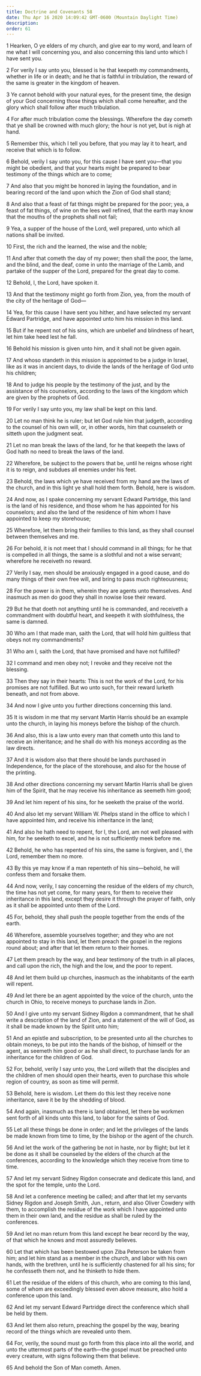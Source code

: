 ```yaml
---
title: Doctrine and Covenants 58
date: Thu Apr 16 2020 14:09:42 GMT-0600 (Mountain Daylight Time)
description: 
order: 61
---
```


<p>
  1 Hearken, O ye elders of my church, and give ear to my word, and learn of me
  what I will concerning you, and also concerning this land unto which I have
  sent you.
</p>
<p>
  2 For verily I say unto you, blessed is he that keepeth my commandments,
  whether in life or in death; and he that is faithful in tribulation, the
  reward of the same is greater in the kingdom of heaven.
</p>
<p>
  3 Ye cannot behold with your natural eyes, for the present time, the design of
  your God concerning those things which shall come hereafter, and the glory
  which shall follow after much tribulation.
</p>
<p>
  4 For after much tribulation come the blessings. Wherefore the day cometh that
  ye shall be crowned with much glory; the hour is not yet, but is nigh at hand.
</p>
<p>
  5 Remember this, which I tell you before, that you may lay it to heart, and
  receive that which is to follow.
</p>
<p>
  6 Behold, verily I say unto you, for this cause I have sent you&#x2014;that
  you might be obedient, and that your hearts might be prepared to bear
  testimony of the things which are to come;
</p>
<p>
  7 And also that you might be honored in laying the foundation, and in bearing
  record of the land upon which the Zion of God shall stand;
</p>
<p>
  8 And also that a feast of fat things might be prepared for the poor; yea, a
  feast of fat things, of wine on the lees well refined, that the earth may know
  that the mouths of the prophets shall not fail;
</p>
<p>
  9 Yea, a supper of the house of the Lord, well prepared, unto which all
  nations shall be invited.
</p>
<p>10 First, the rich and the learned, the wise and the noble;</p>
<p>
  11 And after that cometh the day of my power; then shall the poor, the lame,
  and the blind, and the deaf, come in unto the marriage of the Lamb, and
  partake of the supper of the Lord, prepared for the great day to come.
</p>
<p>12 Behold, I, the Lord, have spoken it.</p>
<p>
  13 And that the testimony might go forth from Zion, yea, from the mouth of the
  city of the heritage of God&#x2014;
</p>
<p>
  14 Yea, for this cause I have sent you hither, and have selected my servant
  Edward Partridge, and have appointed unto him his mission in this land.
</p>
<p>
  15 But if he repent not of his sins, which are unbelief and blindness of
  heart, let him take heed lest he fall.
</p>
<p>16 Behold his mission is given unto him, and it shall not be given again.</p>
<p>
  17 And whoso standeth in this mission is appointed to be a judge in Israel,
  like as it was in ancient days, to divide the lands of the heritage of God
  unto his children;
</p>
<p>
  18 And to judge his people by the testimony of the just, and by the assistance
  of his counselors, according to the laws of the kingdom which are given by the
  prophets of God.
</p>
<p>19 For verily I say unto you, my law shall be kept on this land.</p>
<p>
  20 Let no man think he is ruler; but let God rule him that judgeth, according
  to the counsel of his own will, or, in other words, him that counseleth or
  sitteth upon the judgment seat.
</p>
<p>
  21 Let no man break the laws of the land, for he that keepeth the laws of God
  hath no need to break the laws of the land.
</p>
<p>
  22 Wherefore, be subject to the powers that be, until he reigns whose right it
  is to reign, and subdues all enemies under his feet.
</p>
<p>
  23 Behold, the laws which ye have received from my hand are the laws of the
  church, and in this light ye shall hold them forth. Behold, here is wisdom.
</p>
<p>
  24 And now, as I spake concerning my servant Edward Partridge, this land is
  the land of his residence, and those whom he has appointed for his counselors;
  and also the land of the residence of him whom I have appointed to keep my
  storehouse;
</p>
<p>
  25 Wherefore, let them bring their families to this land, as they shall
  counsel between themselves and me.
</p>
<p>
  26 For behold, it is not meet that I should command in all things; for he that
  is compelled in all things, the same is a slothful and not a wise servant;
  wherefore he receiveth no reward.
</p>
<p>
  27 Verily I say, men should be anxiously engaged in a good cause, and do many
  things of their own free will, and bring to pass much righteousness;
</p>
<p>
  28 For the power is in them, wherein they are agents unto themselves. And
  inasmuch as men do good they shall in nowise lose their reward.
</p>
<span></span>
<p>
  29 But he that doeth not anything until he is commanded, and receiveth a
  commandment with doubtful heart, and keepeth it with slothfulness, the same is
  damned.
</p>
<p>
  30 Who am I that made man, saith the Lord, that will hold him guiltless that
  obeys not my commandments?
</p>
<p>31 Who am I, saith the Lord, that have promised and have not fulfilled?</p>
<p>
  32 I command and men obey not; I revoke and they receive not the blessing.
</p>
<p>
  33 Then they say in their hearts: This is not the work of the Lord, for his
  promises are not fulfilled. But wo unto such, for their reward lurketh
  beneath, and not from above.
</p>
<p>34 And now I give unto you further directions concerning this land.</p>
<p>
  35 It is wisdom in me that my servant Martin Harris should be an example unto
  the church, in laying his moneys before the bishop of the church.
</p>
<p>
  36 And also, this is a law unto every man that cometh unto this land to
  receive an inheritance; and he shall do with his moneys according as the law
  directs.
</p>
<p>
  37 And it is wisdom also that there should be lands purchased in Independence,
  for the place of the storehouse, and also for the house of the printing.
</p>
<p>
  38 And other directions concerning my servant Martin Harris shall be given him
  of the Spirit, that he may receive his inheritance as seemeth him good;
</p>
<p>
  39 And let him repent of his sins, for he seeketh the praise of the world.
</p>
<p>
  40 And also let my servant William&#xA0;W. Phelps stand in the office to which
  I have appointed him, and receive his inheritance in the land;
</p>
<p>
  41 And also he hath need to repent, for I, the Lord, am not well pleased with
  him, for he seeketh to excel, and he is not sufficiently meek before me.
</p>
<p>
  42 Behold, he who has repented of his sins, the same is forgiven, and I, the
  Lord, remember them no more.
</p>
<p>
  43 By this ye may know if a man repenteth of his sins&#x2014;behold, he will
  confess them and forsake them.
</p>
<p>
  44 And now, verily, I say concerning the residue of the elders of my church,
  the time has not yet come, for many years, for them to receive their
  inheritance in this land, except they desire it through the prayer of faith,
  only as it shall be appointed unto them of the Lord.
</p>
<p>
  45 For, behold, they shall push the people together from the ends of the
  earth.
</p>
<p>
  46 Wherefore, assemble yourselves together; and they who are not appointed to
  stay in this land, let them preach the gospel in the regions round about; and
  after that let them return to their homes.
</p>
<p>
  47 Let them preach by the way, and bear testimony of the truth in all places,
  and call upon the rich, the high and the low, and the poor to repent.
</p>
<p>
  48 And let them build up churches, inasmuch as the inhabitants of the earth
  will repent.
</p>
<p>
  49 And let there be an agent appointed by the voice of the church, unto the
  church in Ohio, to receive moneys to purchase lands in Zion.
</p>
<p>
  50 And I give unto my servant Sidney Rigdon a commandment, that he shall write
  a description of the land of Zion, and a statement of the will of God, as it
  shall be made known by the Spirit unto him;
</p>
<p>
  51 And an epistle and subscription, to be presented unto all the churches to
  obtain moneys, to be put into the hands of the bishop, of himself or the
  agent, as seemeth him good or as he shall direct, to purchase lands for an
  inheritance for the children of God.
</p>
<p>
  52 For, behold, verily I say unto you, the Lord willeth that the disciples and
  the children of men should open their hearts, even to purchase this whole
  region of country, as soon as time will permit.
</p>
<p>
  53 Behold, here is wisdom. Let them do this lest they receive none
  inheritance, save it be by the shedding of blood.
</p>
<p>
  54 And again, inasmuch as there is land obtained, let there be workmen sent
  forth of all kinds unto this land, to labor for the saints of God.
</p>
<p>
  55 Let all these things be done in order; and let the privileges of the lands
  be made known from time to time, by the bishop or the agent of the church.
</p>
<p>
  56 And let the work of the gathering be not in haste, nor by flight; but let
  it be done as it shall be counseled by the elders of the church at the
  conferences, according to the knowledge which they receive from time to time.
</p>
<p>
  57 And let my servant Sidney Rigdon consecrate and dedicate this land, and the
  spot for the temple, unto the Lord.
</p>
<p>
  58 And let a conference meeting be called; and after that let my servants
  Sidney Rigdon and Joseph Smith, Jun., return, and also Oliver Cowdery with
  them, to accomplish the residue of the work which I have appointed unto them
  in their own land, and the residue as shall be ruled by the conferences.
</p>
<p>
  59 And let no man return from this land except he bear record by the way, of
  that which he knows and most assuredly believes.
</p>
<p>
  60 Let that which has been bestowed upon Ziba Peterson be taken from him; and
  let him stand as a member in the church, and labor with his own hands, with
  the brethren, until he is sufficiently chastened for all his sins; for he
  confesseth them not, and he thinketh to hide them.
</p>
<p>
  61 Let the residue of the elders of this church, who are coming to this land,
  some of whom are exceedingly blessed even above measure, also hold a
  conference upon this land.
</p>
<p>
  62 And let my servant Edward Partridge direct the conference which shall be
  held by them.
</p>
<p>
  63 And let them also return, preaching the gospel by the way, bearing record
  of the things which are revealed unto them.
</p>
<p>
  64 For, verily, the sound must go forth from this place into all the world,
  and unto the uttermost parts of the earth&#x2014;the gospel must be preached
  unto every creature, with signs following them that believe.
</p>
<p>65 And behold the Son of Man cometh. Amen.</p>
